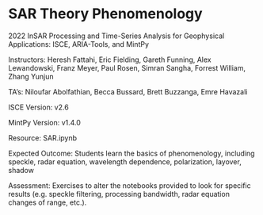 # SAR Theory Phenomenology
2022 InSAR Processing and Time-Series Analysis for Geophysical Applications: ISCE, ARIA-Tools, and MintPy

Instructors: Heresh Fattahi, Eric Fielding, Gareth Funning, Alex Lewandowski, Franz Meyer, Paul Rosen, Simran Sangha, Forrest William, Zhang Yunjun

TA’s: Niloufar Abolfathian, Becca Bussard, Brett Buzzanga, Emre Havazali

ISCE Version: v2.6

MintPy Version: v1.4.0

Resource: SAR.ipynb 

Expected Outcome: Students learn the basics of phenomenology, including speckle, radar equation, wavelength dependence, polarization, layover, shadow 

Assessment: Exercises to alter the notebooks provided to look for specific results (e.g. speckle filtering, processing bandwidth, radar equation changes of range, etc.).

